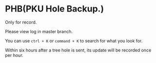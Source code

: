 # PHB(PKU Hole Backup.)
Only for record.

Please view log in master branch.

You can use `ctrl + K` or `command + K` to search for what you look for.

Within six hours after a tree hole is sent, its update will be recorded once per hour.
